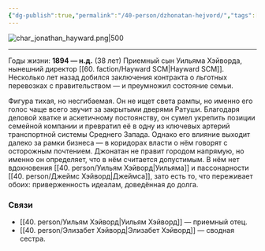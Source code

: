 ```yaml
---
{"dg-publish":true,"permalink":"/40-person/dzhonatan-hejvord/","tags":["личность/хэйворд"]}
---
```


![char_jonathan_hayward.png|500](/img/user/char_jonathan_hayward.png)
***
Годы жизни: **1894 — н.д.** (38 лет)
Приемный сын Уильяма Хэйворда, нынешний директор [[60. faction/Hayward SCM\|Hayward SCM]]. Несколько лет назад добился заключения контракта о льготных перевозках с правительством — и преумножил состояние семьи.

Фигура тихая, но несгибаемая. Он не ищет света рампы, но именно его голос чаще всего звучит за закрытыми дверями Ратуши. Благодаря деловой хватке и аскетичному постоянству, он сумел укрепить позиции семейной компании и превратил её в одну из ключевых артерий транспортной системы Среднего Запада. Однако его влияние выходит далеко за рамки бизнеса — в коридорах власти о нём говорят с осторожным почтением. Джонатан не правит городом напрямую, но именно он определяет, что в нём считается допустимым. В нём нет вдохновения [[40. person/Уильям Хэйворд\|Уильяма]] и пассонарности [[40. person/Джеймс Хэйворд\|Джеймса]], зато есть то, что переживает обоих: приверженность идеалам, доведённая до долга.
### Связи
- [[40. person/Уильям Хэйворд\|Уильям Хэйворд]] — приемный отец. 
- [[40. person/Элизабет Хэйворд\|Элизабет Хэйворд]] — сводная сестра.
